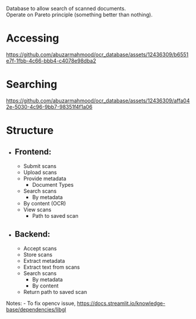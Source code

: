 Database to allow search of scanned documents.<br>
Operate on Pareto principle (something better than nothing).

# Accessing


https://github.com/abuzarmahmood/ocr_database/assets/12436309/b6551e7f-1fbb-4c66-bbb4-c4078e98dba2


# Searching


https://github.com/abuzarmahmood/ocr_database/assets/12436309/affa042e-5030-4c96-9bb7-98351f4f1a06





# Structure
- ## Frontend:
	- Submit scans
	- Upload scans
	- Provide metadata
		- Document Types
	- Search scans
		- By metadata
	- By content (OCR)
	- View scans
		- Path to saved scan

- ## Backend:
    - Accept scans
	- Store scans
	- Extract metadata
	- Extract text from scans
	- Search scans
	    - By metadata
	    - By content
	- Return path to saved scan

Notes:
    - To fix opencv issue, https://docs.streamlit.io/knowledge-base/dependencies/libgl
